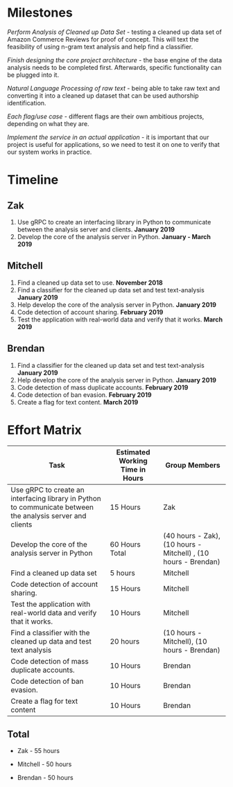# Milestones

*Perform Analysis of Cleaned up Data Set* - testing a cleaned up data set of Amazon Commerce Reviews for proof of concept. This will text the feasibility of using n-gram text analysis and help find a classifier.   

*Finish designing the core project architecture* - the base engine of the data analysis needs to be completed first. Afterwards, specific functionality can be plugged into it.

*Natural Language Processing of raw text* - being able to take raw text and converting it into a cleaned up dataset that can be used 
authorship identification. 

*Each flag/use case* - different flags are their own ambitious projects, depending on what they are.

*Implement the service in an actual application* - it is important that our project is useful for applications, so we need to test it on one to verify that our system works in practice.

# Timeline

## Zak

1. Use gRPC to create an interfacing library in Python to communicate between the analysis server and clients. **January 2019**
2. Develop the core of the analysis server in Python. **January - March 2019**

## Mitchell

1. Find a cleaned up data set to use. **November 2018**
2. Find a classifier for the cleaned up data set and test text-analysis **January 2019**
3. Help develop the core of the analysis server in Python. **January 2019**
4. Code detection of account sharing. **February 2019**
5. Test the application with real-world data and verify that it works. **March 2019**

## Brendan

1. Find a classifier for the cleaned up data set and test text-analysis **January 2019**
2. Help develop the core of the analysis server in Python. **January 2019**
3. Code detection of mass duplicate accounts. **February 2019**
4. Code detection of ban evasion. **February 2019**
5. Create a flag for text content. **March 2019**

# Effort Matrix


| Task | Estimated Working Time in Hours | Group Members |
|-------|-------|-------|
|Use gRPC to create an interfacing library in Python to communicate between the analysis server and clients | 15 Hours | Zak|
|Develop the core of the analysis server in Python|60 Hours Total|(40 hours - Zak), (10 hours - Mitchell) , (10 hours - Brendan) |
|Find a cleaned up data set|5 hours|Mitchell|
|Code detection of account sharing.| 15 Hours | Mitchell |
|Test the application with real-world data and verify that it works.| 10 Hours | Mitchell |
|Find a classifier with the cleaned up data and test text analysis|20 hours|(10 hours - Mitchell), (10 hours - Brendan)|
| Code detection of mass duplicate accounts. | 10 Hours | Brendan|
| Code detection of ban evasion. | 10 Hours | Brendan| 
| Create a flag for text content | 10 Hours | Brendan | 

## Total
* Zak - 55 hours 

* Mitchell - 50 hours 

* Brendan - 50 hours
